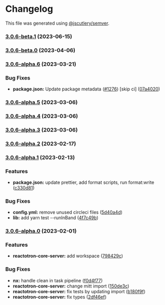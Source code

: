 # Changelog

This file was generated using [@jscutlery/semver](https://github.com/jscutlery/semver).

### [3.0.6-beta.1](https://github.com/infinitered/reactotron/compare/reactotron-core-server@3.0.6-beta.0...reactotron-core-server@3.0.6-beta.1) (2023-06-15)

### [3.0.6-beta.0](https://github.com/infinitered/reactotron/compare/reactotron-core-server@3.0.6-alpha.6...reactotron-core-server@3.0.6-beta.0) (2023-04-06)

### [3.0.6-alpha.6](https://github.com/infinitered/reactotron/compare/reactotron-core-server@3.0.6-alpha.5...reactotron-core-server@3.0.6-alpha.6) (2023-03-21)


### Bug Fixes

* **package.json:** Update package metadata ([#1276](https://github.com/infinitered/reactotron/issues/1276)) [skip ci] ([07a4020](https://github.com/infinitered/reactotron/commit/07a4020bf528de100a9191bd92a92d835d5ccaa7))

### [3.0.6-alpha.5](https://github.com/infinitered/reactotron/compare/reactotron-core-server@3.0.6-alpha.4...reactotron-core-server@3.0.6-alpha.5) (2023-03-06)

### [3.0.6-alpha.4](https://github.com/infinitered/reactotron/compare/reactotron-core-server@3.0.6-alpha.3...reactotron-core-server@3.0.6-alpha.4) (2023-03-06)

### [3.0.6-alpha.3](https://github.com/infinitered/reactotron/compare/reactotron-core-server@3.0.6-alpha.2...reactotron-core-server@3.0.6-alpha.3) (2023-03-06)

### [3.0.6-alpha.2](https://github.com/infinitered/reactotron/compare/reactotron-core-server@3.0.6-alpha.1...reactotron-core-server@3.0.6-alpha.2) (2023-02-17)

### [3.0.6-alpha.1](https://github.com/infinitered/reactotron/compare/reactotron-core-server@3.0.6-alpha.0...reactotron-core-server@3.0.6-alpha.1) (2023-02-13)


### Features

* **package.json:** update prettier, add format scripts, run format:write ([c330d81](https://github.com/infinitered/reactotron/commit/c330d81426c3f6f371a29a8a00ba9d1d6ce2d97a))


### Bug Fixes

* **config.yml:** remove unused circleci files ([5d40a4d](https://github.com/infinitered/reactotron/commit/5d40a4ddba0b5ac8759216152000f54158d32669))
* **lib:** add yarn test --runInBand ([4f7c49b](https://github.com/infinitered/reactotron/commit/4f7c49bc1ab8074fedbb3285f66d603aefa3d09f))

### [3.0.6-alpha.0](https://github.com/infinitered/reactotron/compare/reactotron-core-server@3.0.5...reactotron-core-server@3.0.6-alpha.0) (2023-02-01)


### Features

* **reactotron-core-server:** add workspace ([798429c](https://github.com/infinitered/reactotron/commit/798429ca5974162f4ebf5044c534fa999f2f075f))


### Bug Fixes

* **nx:** handle clean in task pipeline ([f0d4f77](https://github.com/infinitered/reactotron/commit/f0d4f77c6e4e903836f2b32bd5234f7b611028d1))
* **reactotron-core-server:** change mitt import ([150de3c](https://github.com/infinitered/reactotron/commit/150de3c5a6711605bced0903de2c4ac2723b4e2c))
* **reactotron-core-server:** fix tests by updating import ([b180f9f](https://github.com/infinitered/reactotron/commit/b180f9f70c2b1259c345ba78190eb0c927b6ec14))
* **reactotron-core-server:** fix types ([2df46ef](https://github.com/infinitered/reactotron/commit/2df46ef065e72e174fbac22cd76ac54d038cf50d))
